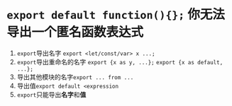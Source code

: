 # `export default function(){};` 你无法导出一个匿名函数表达式
1. `export`导出名字 `export <let/const/var> x ...;`
2. `export`导出重命名的名字 `export {x as y, ...};` `export {x as default, ...};`
3. 导出其他模块的名字`export ... from ...`
4. 导出值`export default <expression`
5. `export`只能导出**名字**和**值**
